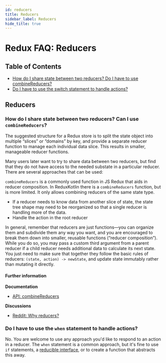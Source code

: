 ```yaml
---
id: reducers
title: Reducers
sidebar_label: Reducers
hide_title: true
---
```


# Redux FAQ: Reducers

## Table of Contents

- [How do I share state between two reducers? Do I have to use combineReducers?](#how-do-i-share-state-between-two-reducers-do-i-have-to-use-combinereducers)
- [Do I have to use the switch statement to handle actions?](#do-i-have-to-use-the-when-statement-to-handle-actions)

## Reducers

### How do I share state between two reducers? Can I use `combineReducers`?

The suggested structure for a Redux store is to split the state object into multiple “slices” or “domains” by key, and provide a separate reducer function to manage each individual data slice.  This results in smaller, manageable reducer functions.

Many users later want to try to share data between two reducers, but find that they do not have access to the needed substate in a particular reducer. There are several approaches that can be used:

`combineReducers` is a commonly used function in JS Redux that aids in reducer composition.  In ReduxKotlin there is a `combineReducers` function, but is more limited.  It only allows combining reducers of the same state type.

- If a reducer needs to know data from another slice of state, the state tree shape may need to be reorganized so that a single reducer is handling more of the data.
- Handle the action in the root reducer

In general, remember that reducers are just functions—you can organize them and subdivide them any way you want, and you are encouraged to break them down into smaller, reusable functions (“reducer composition”). While you do so, you may pass a custom third argument from a parent reducer if a child reducer needs additional data to calculate its next state. You just need to make sure that together they follow the basic rules of reducers: `(state, action) -> newState`, and update state immutably rather than mutating it directly.

#### Further information

**Documentation**

- [API: combineReducers](../api/combineReducers.md)

**Discussions**

- [Reddit: Why reducers?](https://www.reddit.com/r/androiddev/comments/8e1zcu/redux_on_android_why_reducers/)

### Do I have to use the `when` statement to handle actions?

No. You are welcome to use any approach you'd like to respond to an action in a reducer. The `when` statement is a common approach, but it's fine to use `if` statements, a [reducible interface](TODO), or to create a function that abstracts this away.
